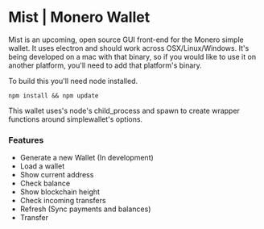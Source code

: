 # Mist | Monero Wallet

Mist is an upcoming, open source GUI front-end for the Monero simple wallet. It uses electron and should work across OSX/Linux/Windows. It's being developed on a mac with that binary, so if you would like to use it on another platform, you'll need to add that platform's binary. 

To build this you'll need node installed. 

```
npm install && npm update
```

This wallet uses's node's child_process and spawn to create wrapper functions around simplewallet's options. 

### Features
 * Generate a new Wallet (In development)
 * Load a wallet
 * Show current address
 * Check balance
 * Show blockchain height
 * Check incoming transfers
 * Refresh (Sync payments and balances)
 * Transfer
